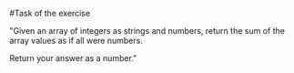 #Task of the exercise

"Given an array of integers as strings and numbers, return the sum of the array values as if all were numbers.

Return your answer as a number."